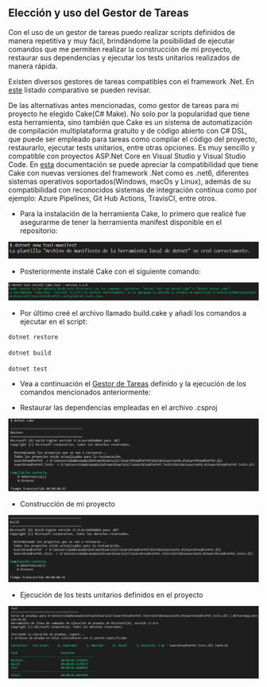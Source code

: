 ## Elección y uso del Gestor de Tareas

Con el uso de un gestor de tareas puedo realizar scripts definidos de manera repetitiva y muy fácil, brindándome la posibilidad de ejecutar comandos que me permiten realizar la construcción de mi proyecto, restaurar sus dependencias y ejecutar los tests unitarios realizados de manera rápida.

Existen diversos gestores de tareas compatibles con el framework .Net. En [este](https://dotnet.libhunt.com/categories/1777-build-automation) listado comparativo se pueden revisar. 
 
De las alternativas antes mencionadas, como gestor de tareas para mi proyecto he elegido Cake(C# Make). No solo por la popularidad que tiene esta herramienta, sino también que Cake es un sistema de automatización de compilación multiplataforma gratuito y de código abierto con C# DSL, que puede ser empleado para tareas como compilar el código del proyecto, restaurarlo, ejecutar tests unitarios, entre otras opciones. Es muy sencillo y compatible con proyectos ASP.Net Core en Visual Studio y Visual Studio Code. En [esta](https://cakebuild.net/docs/running-builds/runners/) documentación se puede apreciar la compatibilidad que tiene Cake con nuevas versiones del framework .Net como es .net6, diferentes sistemas operativos soportados(Windows, macOs y Linux), además de su compatibilidad con reconocidos sistemas de integración continua como por ejemplo: Azure Pipelines, Git Hub Actions, TravisCI, entre otros.


- Para la instalación de la herramienta Cake, lo primero que realicé fue asegurarme de tener la herramienta manifest disponible en el repositorio:

![manifest](./img/cake/manifest.png)

- Posteriormente instalé Cake con el siguiente comando:

![install](./img/cake/install.png)

- Por último creé el archivo llamado build.cake y añadí los comandos a ejecutar en el script:

```
dotnet restore

dotnet build

dotnet test

```
- Vea a continuación el [Gestor de Tareas](https://github.com/ccvaillant1992/SearchFood-ForPet/blob/master/build.cake) definido y la ejecución de los comandos mencionados anteriormente:

- Restaurar las dependencias empleadas en el archivo .csproj

![restore](./img/cake/restore.png)

- Construcción de mi proyecto

![build](./img/cake/build.png)

- Ejecución de los tests unitarios definidos en el proyecto

![tests](./img/cake/test.png)
















